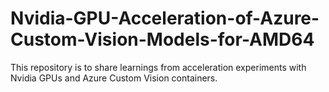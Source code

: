 # Nvidia-GPU-Acceleration-of-Azure-Custom-Vision-Models-for-AMD64
This repository is to share learnings from acceleration experiments with Nvidia GPUs and Azure Custom Vision containers.
